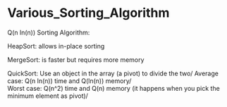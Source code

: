 # Various_Sorting_Algorithm



Q(n ln(n)) Sorting Algorithm:

HeapSort:
         allows in-place sorting

MergeSort:
         is faster but requires more memory
         
QuickSort:
        Use an object in the array (a pivot) to divide the two/
        Average case:	Q(n ln(n)) time and Q(ln(n)) memory/  
        Worst case:	Q(n^2) time and Q(n) memory  (it happens when you pick the minimum element as pivot)/

